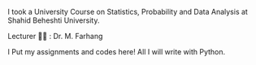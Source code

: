 I took a University Course on Statistics, Probability and Data Analysis at Shahid Beheshti University.

Lecturer 👩‍🏫 : Dr. M. Farhang 

I Put my assignments and codes here! 
All I will write with Python.
